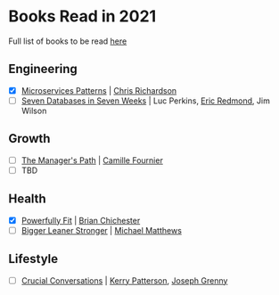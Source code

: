 # Books Read in 2021

Full list of books to be read [here](./README.md)

## Engineering
- [X] [Microservices Patterns](https://www.amazon.com/Microservices-Patterns-examples-Chris-Richardson/dp/1617294543) | [Chris Richardson](https://www.amazon.com/Chris-Richardson/e/B00MBVFJHU)
- [ ] [Seven Databases in Seven Weeks](https://www.amazon.com/Seven-Databases-Weeks-Modern-Movement-ebook/dp/B07CYLX6FD) | Luc Perkins, [Eric Redmond](https://www.amazon.com/Eric-Redmond/e/B00855R4NS), Jim Wilson

## Growth
- [ ] [The Manager's Path](https://www.amazon.com/Managers-Path-Leaders-Navigating-Growth/dp/1491973897) | [Camille Fournier](https://www.amazon.com/Camille-Fournier/e/B06XFMDTBZ)
- [ ] TBD

## Health
- [X] [Powerfully Fit](https://www.amazon.com/Powerfully-Fit-Strength-Endurance-Improvement/dp/0875962793) | [Brian Chichester](https://www.amazon.com/Brian-Chichester/e/B001KISDV4)
- [ ] [Bigger Leaner Stronger](https://www.amazon.com/Bigger-Leaner-Stronger-Building-Ultimate/dp/1938895304) | [Michael Matthews](https://www.amazon.com/Michael-Matthews/e/B006XNAP6C)

## Lifestyle
- [ ] [Crucial Conversations](https://www.amazon.com/Crucial-Conversations-Tools-Talking-Stakes-dp-1260474186/dp/1260474186) | [Kerry Patterson](https://www.amazon.com/Kerry-Patterson/e/B001H6IU6C), [Joseph Grenny](https://www.amazon.com/Joseph-Grenny/e/B00BCO0FQ2)
